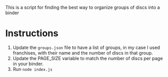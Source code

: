 This is a script for finding the best way to organize groups of discs into a binder

# Instructions
1. Update the `groups.json` file to have a list of groups, in my case I used franchises, with their name and the number of discs in that group.
2. Update the PAGE_SIZE variable to match the number of discs per page in your binder.
3. Run `node index.js`